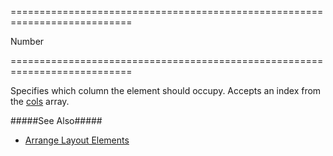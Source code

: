 ===========================================================================
<!--type-->Number<!--/type-->
===========================================================================

<!--shortDescription-->
Specifies which column the element should occupy. Accepts an index from the [cols](/Documentation/ApiReference/UI_Widgets/dxResponsiveBox/Configuration/cols/) array.
<!--/shortDescription-->

<!--fullDescription-->
#####See Also#####
- [Arrange Layout Elements](/Documentation/Guide/Widgets/ResponsiveBox/Arrange_Layout_Elements/)
<!--/fullDescription-->